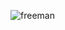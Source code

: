 ![freeman](https://64.media.tumblr.com/eb6c810c18732b34f5f4b5b396500ef9/tumblr_oijiop2QSr1uw9rpwo1_1280.png)